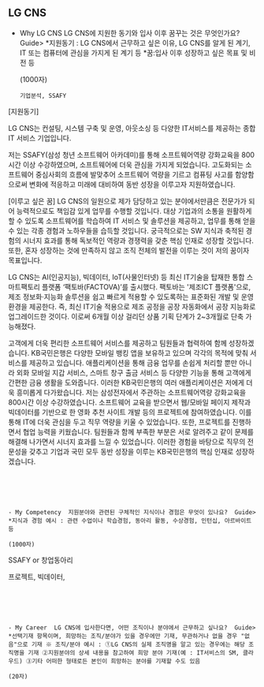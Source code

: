 ## LG CNS

- Why LG CNS  LG CNS에 지원한 동기와 입사 이후 꿈꾸는 것은 무엇인가요?  Guide> *지원동기 : LG CNS에서 근무하고 싶은 이유, LG CNS를 알게 된 계기, IT 또는 컴퓨터에 관심을 가지게 된 계기 등 *꿈:입사 이후 성장하고 싶은 목표 및 비전 등

  (1000자)

  ```
  기업분석, SSAFY
  
[지원동기]
   
   LG CNS는 컨설팅, 시스템 구축 및 운영, 아웃소싱 등 다양한 IT서비스를 제공하는 종합 IT 서비스 기업입니다. 
   
   저는 SSAFY(삼성 청년 소프트웨어 아카데미)를 통해 소프트웨어역량 강화교육을 800시간 이상 수강하였으며, 소프트웨어에 더욱 관심을 가지게 되었습니다. 고도화되는 소프트웨어 중심사회의 흐름에 발맞추어 소프트웨어 역량을 기르고 컴퓨팅 사고를 함양함으로써 변화에 적응하고 미래에 대비하여 동반 성장을 이루고자 지원하였습니다.
  
  [이루고 싶은 꿈]
   LG CNS의 일원으로 제가 담당하고 있는 분야에서만큼은 전문가가 되어 능력적으로도 책임감 있게 업무를 수행할 것입니다. 대상 기업과의 소통을 원활하게 할 수 있도록 소프트웨어를 학습하여 IT 서비스 및 솔루션을 제공하고, 업무를 통해 얻을 수 있는 각종 경험과 노하우들을 습득할 것입니다. 궁극적으로는 SW 지식과 축적된 경험의 시너지 효과를 통해 독보적인 역량과 경쟁력을 갖춘 핵심 인재로 성장할 것입니다. 또한, 혼자 성장하는 것에 만족하지 않고 조직 전체의 발전을 이루는 것이 저의 꿈이자 목표입니다.
  
  
  
  
  
  
  
  
  
  LG CNS는 AI(인공지능), 빅데이터, IoT(사물인터넷) 등 최신 IT기술을 탑재한 통합 스마트팩토리 플랫폼 ‘팩토바(FACTOVA)’를 출시했다. 팩토바는 '제조ICT 플랫폼'으로, 제조 정보화·지능화 솔루션을 쉽고 빠르게 적용할 수 있도록하는 표준화된 개발 및 운영환경을 제공한다. 즉, 최신 IT기술 적용으로 제조 공정을 공장 자동화에서 공장 지능화로 업그레이드한 것이다. 이로써 6개월 이상 걸리던 상품 기획 단계가 2~3개월로 단축 가능해졌다.
  
  
  
  
  
  
  
  
  
  
  
  
  고객에게 더욱 편리한 소프트웨어 서비스를 제공하고 팀원들과 협력하여 함께 성장하겠습니다.
   KB국민은행은 다양한 모바일 뱅킹 앱을 보유하고 있으며 각각의 목적에 맞춰 서비스를 제공하고 있습니다. 애플리케이션을 통해 금융 업무를 손쉽게 처리할 뿐만 아니라 외화 모바일 지갑 서비스, 스마트 창구 출금 서비스 등 다양한 기능을 통해 고객에게 간편한 금융 생활을 도와줍니다. 이러한 KB국민은행의 여러 애플리케이션은 저에게 더욱 흥미롭게 다가왔습니다.
   저는 삼성전자에서 주관하는 소프트웨어역량 강화교육을 800시간 이상 수강하였습니다. 소프트웨어 교육을 받으면서 웹/모바일 페이지 제작과 빅데이터를 기반으로 한 영화 추천 사이트 개발 등의 프로젝트에 참여하였습니다. 이를 통해 IT에 더욱 관심을 두고 직무 역량을 키울 수 있었습니다. 또한, 프로젝트를 진행하면서 협업 능력을 키웠습니다. 팀원들과 함께 부족한 부분은 서로 알려주고 같이 문제를 해결해 나가면서 시너지 효과를 느낄 수 있었습니다.
   이러한 경험을 바탕으로 직무의 전문성을 갖추고 기업과 국민 모두 동반 성장을 이루는 KB국민은행의 핵심 인재로 성장하겠습니다.
  ```
  
  



- My Competency  지원분야와 관련된 구체적인 지식이나 경험은 무엇이 있나요?  Guide> *지식과 경험 예시 : 관련 수업이나 학습경험, 동아리 활동, 수상경험, 인턴십, 아르바이트 등

  (1000자)

  ```
  SSAFY or 창업동아리
  
프로젝트, 빅데이터, 
  ```
  
  



- My Career  LG CNS에 입사한다면, 어떤 조직이나 분야에서 근무하고 싶나요?  Guide> *선택기재 항목이며, 희망하는 조직/분야가 있을 경우에만 기재, 무관하거나 없을 경우 "없음"으로 기재 ※ 조직/분야 예시 : ①LG CNS의 실제 조직명을 알고 있는 경우에는 해당 조직명을 기재 ②지원분야의 상세 내용을 참고하여 희망 분야 기재(예 : IT서비스의 SM, 클라우드) ③기타 어떠한 형태로든 본인이 희망하는 분야를 기재할 수도 있음

  (20자)

  ```
  
  ```

  